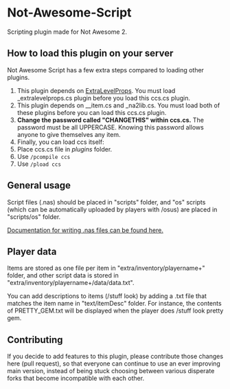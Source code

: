 # Not-Awesome-Script
Scripting plugin made for Not Awesome 2.

## How to load this plugin on your server

Not Awesome Script has a few extra steps compared to loading other plugins.

1. This plugin depends on [ExtraLevelProps](https://github.com/NotAwesome2/Plugins#_extralevelpropscs). You must load _extralevelprops.cs plugin before you load this ccs.cs plugin.
2. This plugin depends on __item.cs and _na2lib.cs. You must load both of these plugins before you can load this ccs.cs plugin.
3. **Change the password called "CHANGETHIS" within ccs.cs.** The password must be all UPPERCASE. Knowing this password allows anyone to give themselves any item.
4. Finally, you can load ccs itself:
5. Place ccs.cs file in *plugins* folder.
6. Use `/pcompile ccs`
7. Use `/pload ccs`

## General usage

Script files (.nas) should be placed in "scripts" folder, and "os" scripts (which can be automatically uploaded by players with /osus) are placed in "scripts/os" folder.

[Documentation for writing .nas files can be found here.](https://dl.dropboxusercontent.com/s/tp9tr21k0dr2qpq/ScriptGuide2.txt)

## Player data

Items are stored as one file per item in "extra/inventory/playername+" folder, and other script data is stored in "extra/inventory/playername+/data/data.txt".

You can add descriptions to items (/stuff look) by adding a .txt file that matches the item name in "text/itemDesc" folder. For instance, the contents of PRETTY_GEM.txt will be displayed when the player does /stuff look pretty gem.

## Contributing

If you decide to add features to this plugin, please contribute those changes here (pull request), so that everyone can continue to use an ever improving main version, instead of being stuck choosing between various disperate forks that become incompatible with each other.

